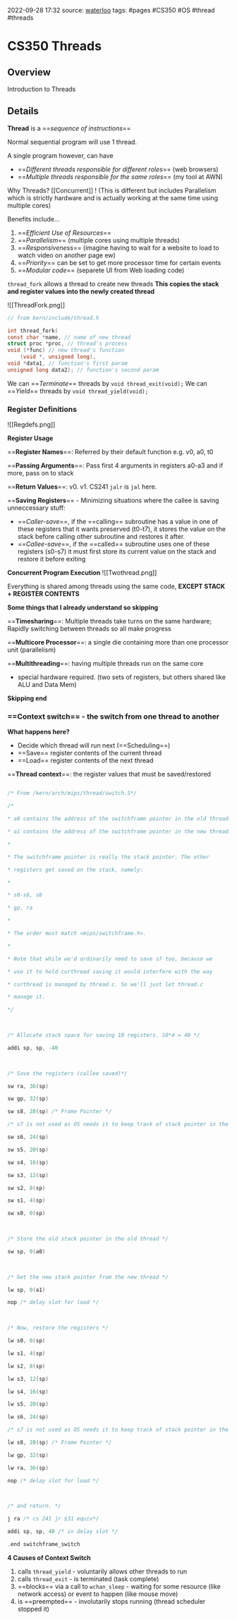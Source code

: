 2022-09-28 17:32
source: [waterloo]()
tags: #pages #CS350 #OS #thread #threads


# CS350 Threads


## Overview
Introduction to Threads

## Details

**Thread** is a ==*sequence of instructions*==

Normal sequential program will use 1 thread.

A single program however, can have 
 - ==*Different threads responsible for different roles*== (web browsers)
 - ==*Multiple threads responsible for the same roles*== (my tool at AWN)

Why Threads? [[Concurrent]] ! (This is different but includes Parallelism which is strictly hardware and is actually working at the same time using multiple cores)

Benefits include...
1. ==*Efficient Use of Resources*==
2. ==*Parallelism*== (multiple cores using multiple threads)
3. ==*Responsiveness*== (imagine having to wait for a website to load to watch video on another page ew)
4. ==*Priority*== can be set to get more processor time for certain events
5. ==*Modular code*== (separete UI from Web loading code)

`thread_fork` allows a thread to create new threads **This copies the stack and register values into the newly created thread**

![[ThreadFork.png]]

```c
// from kern/include/thread.h

int thread_fork(
const char *name, // name of new thread
struct proc *proc, // thread's process
void (*func) // new thread's function
	(void *, unsigned long),
void *data1, // function's first param
unsigned long data2); // function's second param
```

We can ==*Terminate*== threads by `void thread_exit(void);`
We can ==*Yield*== threads by `void thread_yield(void);`

### Register Definitions
![[Regdefs.png]]

**Register Usage**

==**Register Names**==: Referred by their default function e.g. v0, a0, t0

==**Passing Arguments**==: Pass first 4 arguments in registers a0-a3 and if more, pass on to stack

==**Return Values**==: v0. v1. CS241 `jalr` is `jal` here.

==**Saving Registers**== - Minimizing situations where the callee is saving unneccessary stuff:
- ==*Caller-save*==, if the ==calling== subroutine has a value in one of these registers that it wants preserved (t0-t7), it stores the value on the stack before calling other subroutine and restores it after.
- ==*Callee-save*==, if the ==called== subroutine uses one of these registers (s0-s7) it must first store its current value on the stack and restore it before exiting

**Concurrent Program Execution**
![[Twothread.png]]

Everything is shared among threads using the same code,
**EXCEPT STACK + REGISTER CONTENTS**

**Some things that I already understand so skipping**

==**Timesharing**==: Multiple threads take turns on the same hardware; Rapidly switching between threads so all make progress

==**Multicore Processor**==: a single die containing more than one processor unit (parallelism)

==**Multithreading**==: having multiple threads run on the same core
- special hardware required. (two sets of registers, but others shared like ALU and Data Mem)

**Skipping end**

### ==**Context switch**== - the switch from one thread to another

**What happens here?**
- Decide which thread will run next (==Scheduling==)
- ==Save== register contents of the current thread
- ==Load== register contents of the next thread

==**Thread context**==: the register values that must be saved/restored

```c

/* From /kern/arch/mips/thread/switch.S*/

/*

* a0 contains the address of the switchframe pointer in the old thread.

* a1 contains the address of the switchframe pointer in the new thread.

*

* The switchframe pointer is really the stack pointer. The other

* registers get saved on the stack, namely:

*

* s0-s6, s8

* gp, ra

*

* The order must match <mips/switchframe.h>.

*

* Note that while we'd ordinarily need to save s7 too, because we

* use it to hold curthread saving it would interfere with the way

* curthread is managed by thread.c. So we'll just let thread.c

* manage it.

*/

  

/* Allocate stack space for saving 10 registers. 10*4 = 40 */

addi sp, sp, -40

  

/* Save the registers (callee saved)*/

sw ra, 36(sp)

sw gp, 32(sp)

sw s8, 28(sp) /* Frame Pointer */

/* s7 is not used as OS needs it to keep track of stack pointer in the current thread */

sw s6, 24(sp)

sw s5, 20(sp)

sw s4, 16(sp)

sw s3, 12(sp)

sw s2, 8(sp)

sw s1, 4(sp)

sw s0, 0(sp)

  

/* Store the old stack pointer in the old thread */

sw sp, 0(a0)

  

/* Get the new stack pointer from the new thread */

lw sp, 0(a1)

nop /* delay slot for load */

  

/* Now, restore the registers */

lw s0, 0(sp)

lw s1, 4(sp)

lw s2, 8(sp)

lw s3, 12(sp)

lw s4, 16(sp)

lw s5, 20(sp)

lw s6, 24(sp)

/* s7 is not used as OS needs it to keep track of stack pointer in the current thread */

lw s8, 28(sp) /* Frame Pointer */

lw gp, 32(sp)

lw ra, 36(sp)

nop /* delay slot for load */

  

/* and return. */

j ra /* cs 241 jr $31 equiv*/

addi sp, sp, 40 /* in delay slot */

.end switchframe_switch

```

**4 Causes of Context Switch**
1. calls `thread_yield` - voluntarily allows other threads to run
2. calls `thread_exit` - is terminated (task complete)
3. ==blocks== via a call to `wchan_sleep` - waiting for some resource (like network access) or event to happen (like mouse move)
4. is ==preempted== - involutarily stops running (thread scheduler stopped it)
